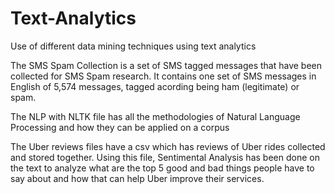 # Text-Analytics
Use of different data mining techniques using text analytics 

The SMS Spam Collection is a set of SMS tagged messages that have been collected for SMS Spam research. It contains one set of SMS messages in English of 5,574 messages, tagged acording being ham (legitimate) or spam. 

The NLP with NLTK file has all the methodologies of Natural Language Processing and how they can be applied on a corpus

The Uber reviews files have a csv which has reviews of Uber rides collected and stored together. Using this file, Sentimental Analysis has been done on the text to analyze what are the top 5 good and bad things people have to say about and how that can help Uber improve their services.
